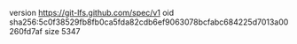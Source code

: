 version https://git-lfs.github.com/spec/v1
oid sha256:5c0f38529fb8fb0ca5fda82cdb6ef9063078bcfabc684225d7013a00260fd7af
size 5347
